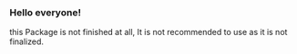 ### Hello everyone! 
this Package is not finished at all, 
It is not recommended to use as it is not finalized.